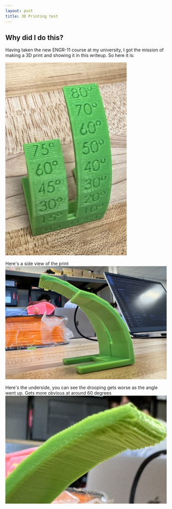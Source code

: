 ```yaml
---
layout: post
title: 3D Printing test
---
```


## Why did I do this?
Having taken the new ENGR-11 course at my university, I got the mission of making a 3D print and showing it in this writeup. So here it is:

[![top-view](/picture/3d-print-1/top-view.jpg)](/picture/3d-print-1/top-view.jpg)

Here's a side view of the print
[![side](/picture/3d-print-1/side.jpg)](/picture/3d-print-1/side.jpg)

Here's the underside, you can see the drooping gets worse as the angle went up. Gets more obvious at around 60 degrees
[![underside](/picture/3d-print-1/underside.jpg)](/picture/3d-print-1/underside.jpg)


<br><br>